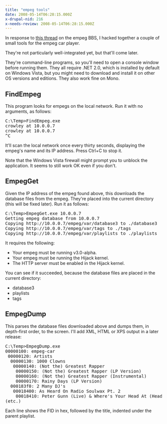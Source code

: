 ```yaml
---
title: "empeg tools"
date: 2008-05-14T06:28:15.000Z
x-drupal-nid: 216
x-needs-review: 2008-05-14T06:28:15.000Z
---
```

In response to [this thread](http://empegbbs.com/ubbthreads.php/ubb/showflat/Number/306574) on the empeg BBS, I hacked together a couple of small tools for the empeg car player.

They're not particularly well-integrated yet, but that'll come later.

They're command-line programs, so you'll need to open a console window before running them. They all require .NET 2.0, which is installed by default on Windows Vista, but you might need to download and install it on other OS versions and editions. They also work fine on Mono.

## FindEmpeg

This program looks for empegs on the local network. Run it with no arguments, as follows:

<pre>C:\Temp>FindEmpeg.exe
crowley at 10.0.0.7
crowley at 10.0.0.7
^C</pre>

It'll scan the local network once every thirty seconds, displaying the empeg's name and its IP address. Press Ctrl+C to stop it.

Note that the Windows Vista firewall might prompt you to unblock the application. It seems to still work OK even if you don't.

## EmpegGet

Given the IP address of the empeg found above, this downloads the database files from the empeg. They're placed into the current directory (this will be fixed later). Run it as follows:

<pre>C:\Temp>EmpegGet.exe 10.0.0.7
Getting empeg database from 10.0.0.7
Copying http://10.0.0.7/empeg/var/database3 to ./database3
Copying http://10.0.0.7/empeg/var/tags to ./tags
Copying http://10.0.0.7/empeg/var/playlists to ./playlists</pre>

It requires the following:

*   Your empeg must be running v3.0-alpha.
*   Your empeg must be running the Hijack kernel.
*   The HTTP server must be enabled in the Hijack kernel.

You can see if it succeeded, because the database files are placed in the current directory:

*   database3
*   playlists
*   tags

## EmpegDump

This parses the database files downloaded above and dumps them, in depth-first order, to the screen. I'll add XML, HTML or XPS output in a later release:

<pre>C:\Temp>EmpegDump.exe
00000100: empeg-car
 00000120: Artists
  00000130: 1000 Clowns
   00000140: (Not the) Greatest Rapper
    00000150: (Not the) Greatest Rapper (LP Version)
    00000160: (Not the) Greatest Rapper (Instrumental)
    00000170: Rainy Days (LP Version)
  000183f0: 2 Many DJ's
   00018400: As Heard On Radio Soulwax Pt. 2
    00018410: Peter Gunn (Live) & Where's Your Head At (Head-A-Pella)
(etc.)</pre>

Each line shows the FID in hex, followed by the title, indented under the parent playlist.